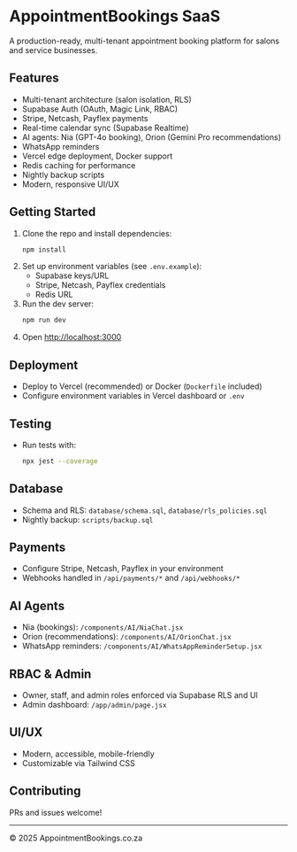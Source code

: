# AppointmentBookings SaaS

A production-ready, multi-tenant appointment booking platform for salons and service businesses.

## Features
- Multi-tenant architecture (salon isolation, RLS)
- Supabase Auth (OAuth, Magic Link, RBAC)
- Stripe, Netcash, Payflex payments
- Real-time calendar sync (Supabase Realtime)
- AI agents: Nia (GPT-4o booking), Orion (Gemini Pro recommendations)
- WhatsApp reminders
- Vercel edge deployment, Docker support
- Redis caching for performance
- Nightly backup scripts
- Modern, responsive UI/UX

## Getting Started
1. Clone the repo and install dependencies:
   ```bash
   npm install
   ```
2. Set up environment variables (see `.env.example`):
   - Supabase keys/URL
   - Stripe, Netcash, Payflex credentials
   - Redis URL
3. Run the dev server:
   ```bash
   npm run dev
   ```
4. Open [http://localhost:3000](http://localhost:3000)

## Deployment
- Deploy to Vercel (recommended) or Docker (`Dockerfile` included)
- Configure environment variables in Vercel dashboard or `.env`

## Testing
- Run tests with:
  ```bash
  npx jest --coverage
  ```

## Database
- Schema and RLS: `database/schema.sql`, `database/rls_policies.sql`
- Nightly backup: `scripts/backup.sql`

## Payments
- Configure Stripe, Netcash, Payflex in your environment
- Webhooks handled in `/api/payments/*` and `/api/webhooks/*`

## AI Agents
- Nia (bookings): `/components/AI/NiaChat.jsx`
- Orion (recommendations): `/components/AI/OrionChat.jsx`
- WhatsApp reminders: `/components/AI/WhatsAppReminderSetup.jsx`

## RBAC & Admin
- Owner, staff, and admin roles enforced via Supabase RLS and UI
- Admin dashboard: `/app/admin/page.jsx`

## UI/UX
- Modern, accessible, mobile-friendly
- Customizable via Tailwind CSS

## Contributing
PRs and issues welcome!

---

© 2025 AppointmentBookings.co.za
